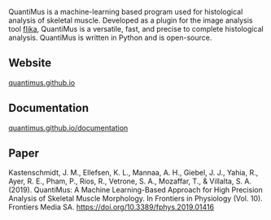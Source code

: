

QuantiMus is a machine-learning based program used for histological analysis of skeletal muscle. Developed as a plugin for the image analysis tool [flika](https://flika-org.github.io/), QuantiMus is a versatile, fast, and precise to complete histological analysis. QuantiMus is written in Python and is open-source.

Website
-------
[quantimus.github.io](https://quantimus.github.io/)

Documentation
-------------
[quantimus.github.io/documentation](https://quantimus.github.io/documentation.html)

Paper
-----
Kastenschmidt, J. M., Ellefsen, K. L., Mannaa, A. H., Giebel, J. J., Yahia, R., Ayer, R. E., Pham, P., Rios, R., Vetrone, S. A., Mozaffar, T., & Villalta, S. A. (2019). QuantiMus: A Machine Learning-Based Approach for High Precision Analysis of Skeletal Muscle Morphology. In Frontiers in Physiology (Vol. 10). Frontiers Media SA. https://doi.org/10.3389/fphys.2019.01416